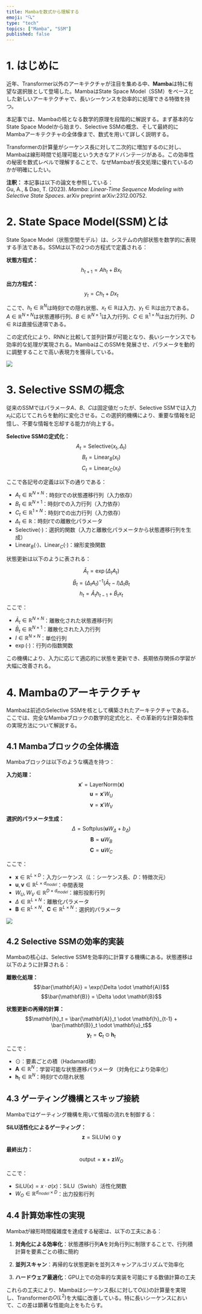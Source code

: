 ```yaml
---
title: Mambaを数式から理解する
emoji: "🔍"
type: "tech"
topics: ["Mamba", "SSM"]
published: false
---
```


# 1. はじめに

近年、Transformer以外のアーキテクチャが注目を集める中、**Mamba**は特に有望な選択肢として登場した。MambaはState Space Model（SSM）をベースとした新しいアーキテクチャで、長いシーケンスを効率的に処理できる特徴を持つ。

本記事では、Mambaの核となる数学的原理を段階的に解説する。まず基本的なState Space Modelから始まり、Selective SSMの概念、そして最終的にMambaアーキテクチャの全体像まで、数式を用いて詳しく説明する。

Transformerの計算量がシーケンス長に対して二次的に増加するのに対し、Mambaは線形時間で処理可能という大きなアドバンテージがある。この効率性の秘密を数式レベルで理解することで、なぜMambaが長文処理に優れているのかが明確にしたい。

**注釈：** 本記事は以下の論文を参照している：  
Gu, A., & Dao, T. (2023). *Mamba: Linear-Time Sequence Modeling with Selective State Spaces*. arXiv preprint arXiv:2312.00752.

# 2. State Space Model(SSM)とは

State Space Model（状態空間モデル）は、システムの内部状態を数学的に表現する手法である。SSMは以下の2つの方程式で定義される：

**状態方程式：**
$$h_{t+1} = Ah_t + Bx_t$$

**出力方程式：**
$$y_t = Ch_t + Dx_t$$

ここで、$h_t \in \mathbb{R}^N$は時刻$t$での隠れ状態、$x_t \in \mathbb{R}$は入力、$y_t \in \mathbb{R}$は出力である。$A \in \mathbb{R}^{N \times N}$は状態遷移行列、$B \in \mathbb{R}^{N \times 1}$は入力行列、$C \in \mathbb{R}^{1 \times N}$は出力行列、$D \in \mathbb{R}$は直接伝達項である。

この定式化により、RNNと比較して並列計算が可能となり、長いシーケンスでも効率的な処理が実現される。MambaはこのSSMを発展させ、パラメータを動的に調整することで高い表現力を獲得している。

![](/images/understand_mamba/selective_state_space_model.png)

# 3. Selective SSMの概念

従来のSSMではパラメータ$A$、$B$、$C$は固定値だったが、Selective SSMでは入力$x_t$に応じてこれらを動的に変化させる。この選択的機構により、重要な情報を記憶し、不要な情報を忘却する能力が向上する。

**Selective SSMの定式化：**
$$A_t = \text{Selective}(x_t, \Delta_t)$$
$$B_t = \text{Linear}_B(x_t)$$
$$C_t = \text{Linear}_C(x_t)$$

ここで各記号の定義は以下の通りである：

- $A_t \in \mathbb{R}^{N \times N}$：時刻$t$での状態遷移行列（入力依存）
- $B_t \in \mathbb{R}^{N \times 1}$：時刻$t$での入力行列（入力依存）
- $C_t \in \mathbb{R}^{1 \times N}$：時刻$t$での出力行列（入力依存）
- $\Delta_t \in \mathbb{R}$：時刻$t$での離散化パラメータ
- $\text{Selective}(\cdot)$：選択的関数（入力と離散化パラメータから状態遷移行列を生成）
- $\text{Linear}_B(\cdot)$、$\text{Linear}_C(\cdot)$：線形変換関数

状態更新は以下のように表される：

$$\bar{A}_t = \exp(\Delta_t A_t)$$
$$\bar{B}_t = (\Delta_t A_t)^{-1}(\bar{A}_t - I)\Delta_t B_t$$
$$h_t = \bar{A}_t h_{t-1} + \bar{B}_t x_t$$

ここで：

- $\bar{A}_t \in \mathbb{R}^{N \times N}$：離散化された状態遷移行列
- $\bar{B}_t \in \mathbb{R}^{N \times 1}$：離散化された入力行列
- $I \in \mathbb{R}^{N \times N}$：単位行列
- $\exp(\cdot)$：行列の指数関数

この機構により、入力に応じて適応的に状態を更新でき、長期依存関係の学習が大幅に改善される。

# 4. Mambaのアーキテクチャ

Mambaは前述のSelective SSMを核として構築されたアーキテクチャである。ここでは、完全なMambaブロックの数学的定式化と、その革新的な計算効率性の実現方法について解説する。

## 4.1 Mambaブロックの全体構造

Mambaブロックは以下のような構造を持つ：

**入力処理：**
$$\mathbf{x}' = \text{LayerNorm}(\mathbf{x})$$
$$\mathbf{u} = \mathbf{x}' W_U$$
$$\mathbf{v} = \mathbf{x}' W_V$$

**選択的パラメータ生成：**
$$\Delta = \text{Softplus}(\mathbf{u} W_{\Delta} + b_{\Delta})$$
$$\mathbf{B} = \mathbf{u} W_B$$
$$\mathbf{C} = \mathbf{u} W_C$$

ここで：
- $\mathbf{x} \in \mathbb{R}^{L \times D}$：入力シーケンス（$L$：シーケンス長、$D$：特徴次元）
- $\mathbf{u}, \mathbf{v} \in \mathbb{R}^{L \times d_{model}}$：中間表現
- $W_U, W_V \in \mathbb{R}^{D \times d_{model}}$：線形投影行列
- $\Delta \in \mathbb{R}^{L \times N}$：離散化パラメータ
- $\mathbf{B} \in \mathbb{R}^{L \times N}$、$\mathbf{C} \in \mathbb{R}^{L \times N}$：選択的パラメータ

![](/images/understand_mamba/mamba_block_architecture.png)

## 4.2 Selective SSMの効率的実装

Mambaの核心は、Selective SSMを効率的に計算する機構にある。状態遷移は以下のように計算される：

**離散化処理：**
$$\bar{\mathbf{A}} = \exp(\Delta \odot \mathbf{A})$$
$$\bar{\mathbf{B}} = \Delta \odot \mathbf{B}$$

**状態更新の再帰的計算：**
$$\mathbf{h}_t = \bar{\mathbf{A}}_t \odot \mathbf{h}_{t-1} + \bar{\mathbf{B}}_t \odot \mathbf{u}_t$$
$$\mathbf{y}_t = \mathbf{C}_t \odot \mathbf{h}_t$$

ここで：
- $\odot$：要素ごとの積（Hadamard積）
- $\mathbf{A} \in \mathbb{R}^N$：学習可能な状態遷移パラメータ（対角化により効率化）
- $\mathbf{h}_t \in \mathbb{R}^{N}$：時刻$t$での隠れ状態

## 4.3 ゲーティング機構とスキップ接続

Mambaではゲーティング機構を用いて情報の流れを制御する：

**SiLU活性化によるゲーティング：**
$$\mathbf{z} = \text{SiLU}(\mathbf{v}) \odot \mathbf{y}$$

**最終出力：**
$$\text{output} = \mathbf{x} + \mathbf{z} W_O$$

ここで：
- $\text{SiLU}(x) = x \cdot \sigma(x)$：SiLU（Swish）活性化関数
- $W_O \in \mathbb{R}^{d_{model} \times D}$：出力投影行列

## 4.4 計算効率性の実現

Mambaが線形時間複雑度を達成する秘密は、以下の工夫にある：

1. **対角化による効率化**：状態遷移行列$\mathbf{A}$を対角行列に制限することで、行列積計算を要素ごとの積に簡約

2. **並列スキャン**：再帰的な状態更新を並列スキャンアルゴリズムで効率化

3. **ハードウェア最適化**：GPU上での効率的な実装を可能にする数値計算の工夫

これらの工夫により、Mambaはシーケンス長$L$に対して$O(L)$の計算量を実現し、Transformerの$O(L^2)$を大幅に改善している。特に長いシーケンスにおいて、この差は顕著な性能向上をもたらす。